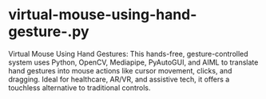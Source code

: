 # virtual-mouse-using-hand-gesture-.py
 Virtual Mouse Using Hand Gestures: This hands-free, gesture-controlled system uses Python, OpenCV, Mediapipe, PyAutoGUI, and AIML to translate hand gestures into mouse actions like cursor movement, clicks, and dragging. Ideal for healthcare, AR/VR, and assistive tech, it offers a touchless alternative to traditional controls.
